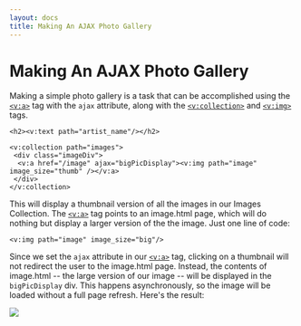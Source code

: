 ```yaml
---
layout: docs
title: Making An AJAX Photo Gallery
---
```


# Making An AJAX Photo Gallery

Making a simple photo gallery is a task that can be accomplished using
the [`<v:a>`](#v_a) tag with the `ajax` attribute, along with the
[`<v:collection>`](#v_collection) and [`<v:img>`](#v_img) tags.

    <h2><v:text path="artist_name"/></h2>

    <v:collection path="images">
     <div class="imageDiv">
      <v:a href="/image" ajax="bigPicDisplay"><v:img path="image" image_size="thumb" /></v:a>
     </div>
    </v:collection>

This will display a thumbnail version of all the images in our Images
Collection. The [`<v:a>`](#v_a) tag points to an image.html page, which
will do nothing but display a larger version of the the image. Just one
line of code:

    <v:img path="image" image_size="big"/>

Since we set the `ajax` attribute in our [`<v:a>`](#v_a) tag, clicking
on a thumbnail will not redirect the user to the image.html page.
Instead, the contents of image.html -- the large version of our image --
will be displayed in the `bigPicDisplay` div. This happens
asynchronously, so the image will be loaded without a full page refresh.
Here's the result:

![](assets/images/screenshots/the_website/cookbook/ajax_photo_gallery.png)
